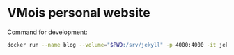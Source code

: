# VMois personal website

Command for development:

```bash
docker run --name blog --volume="$PWD:/srv/jekyll" -p 4000:4000 -it jekyll/jekyll:latest jekyll serve --watch --drafts
```
